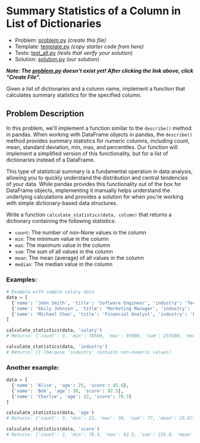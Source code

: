 # Summary Statistics of a Column in List of Dictionaries

- Problem: [problem.py](problem.py) _(create this file)_
- Template: [template.py](template.py) _(copy starter code from here)_
- Tests: [test_all.py](test_all.py) _(tests that verify your solution)_
- Solution: [solution.py](solution.py) _(our solution)_

**_Note: The [problem.py](problem.py) doesn't exist yet! After clicking the link above, click "Create File"._**

Given a list of dictionaries and a column name, implement a function that calculates summary statistics for the specified column.

## Problem Description

In this problem, we'll implement a function similar to the `describe()` method in pandas. When working with DataFrame objects in pandas, the `describe()` method provides summary statistics for numeric columns, including count, mean, standard deviation, min, max, and percentiles. Our function will implement a simplified version of this functionality, but for a list of dictionaries instead of a DataFrame.

This type of statistical summary is a fundamental operation in data analysis, allowing you to quickly understand the distribution and central tendencies of your data. While pandas provides this functionality out of the box for DataFrame objects, implementing it manually helps understand the underlying calculations and provides a solution for when you're working with simple dictionary-based data structures.

Write a function `calculate_statistics(data, column)` that returns a dictionary containing the following statistics:

- `count`: The number of non-None values in the column
- `min`: The minimum value in the column
- `max`: The maximum value in the column
- `sum`: The sum of all values in the column
- `mean`: The mean (average) of all values in the column
- `median`: The median value in the column

### Examples:

```python
# Example with sample salary data
data = [
  {'name': 'John Smith', 'title': 'Software Engineer', 'industry': 'Technology', 'salary': 95000},
  {'name': 'Emily Johnson', 'title': 'Marketing Manager', 'industry': 'Advertising', 'salary': 78500},
  {'name': 'Michael Chen', 'title': 'Financial Analyst', 'industry': 'Finance', 'salary': 82000}
]

calculate_statistics(data, 'salary')
# Returns: {'count': 3, 'min': 78500, 'max': 95000, 'sum': 255500, 'mean': 85166.67, 'median': 82000}

calculate_statistics(data, 'industry')
# Returns: {} (because 'industry' contains non-numeric values)
```

### Another example:

```python
data = [
  {'name': 'Alice', 'age': 25, 'score': 85.0},
  {'name': 'Bob', 'age': 30, 'score': 92.5},
  {'name': 'Charlie', 'age': 22, 'score': 78.3}
]

calculate_statistics(data, 'age')
# Returns: {'count': 3, 'min': 22, 'max': 30, 'sum': 77, 'mean': 25.67, 'median': 25}

calculate_statistics(data, 'score')
# Returns: {'count': 3, 'min': 78.3, 'max': 92.5, 'sum': 255.8, 'mean': 85.27, 'median': 85.0}
```
